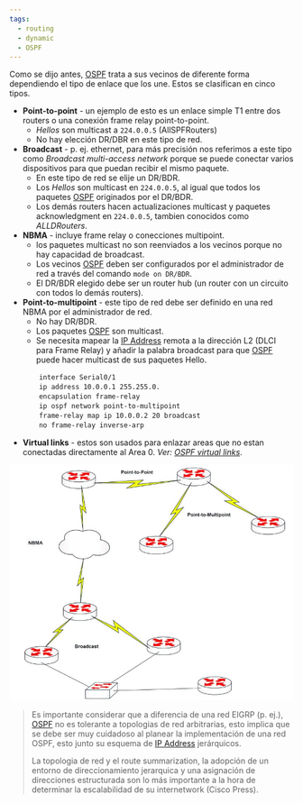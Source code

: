 ```yaml
---
tags:
  - routing
  - dynamic
  - OSPF
---
```


Como se dijo antes, [OSPF](OSPF.md) trata a sus vecinos de diferente forma dependiendo el tipo de enlace que los une. Estos se clasifican en cinco tipos.

- **Point-to-point** - un ejemplo de esto es un enlace simple T1 entre dos routers o una conexión frame relay point-to-point. 
	- _Hellos_ son multicast a `224.0.0.5` (AllSPFRouters)
	- No hay elección DR/DBR en este tipo de red.
- **Broadcast** - p. ej. ethernet, para más precisión nos referimos a este tipo como _Broadcast multi-access network_ porque se puede conectar varios dispositivos para que puedan recibir el mismo paquete. 
	- En este tipo de red se elije un DR/BDR.
	- Los _Hellos_ son multicast en `224.0.0.5`, al igual que todos los paquetes [OSPF](OSPF.md)  originados por el DR/BDR. 
	- Los demás routers hacen actualizaciones multicast y paquetes acknowledgment en `224.0.0.5`, tambien conocidos como _ALLDRouters_. 
- **NBMA** - incluye frame relay o conecciones multipoint.
	- los paquetes multicast no son reenviados a los vecinos porque no hay capacidad de broadcast. 
	- Los vecinos [OSPF](OSPF.md) deben ser configurados por el administrador de red a través del comando `mode on DR/BDR`. 
	- El DR/BDR elegido debe ser un router hub (un router con un circuito con todos lo demás routers). 
- **Point-to-multipoint** - este tipo de red debe ser definido en una red NBMA por el administrador de red.
	- No hay DR/BDR.
	- Los paquetes [OSPF](OSPF.md) son multicast.
	- Se necesita mapear la [IP Address](../NetWarriors/IP%20Address.md) remota a la dirección L2 (DLCI para Frame Relay) y añadir la palabra broadcast para que [OSPF](OSPF.md) puede hacer multicast de sus paquetes Hello. 
	``` bash
		interface Serial0/1
		ip address 10.0.0.1 255.255.0.
		encapsulation frame-relay
		ip ospf network point-to-multipoint
		frame-relay map ip 10.0.0.2 20 broadcast
		no frame-relay inverse-arp
	```
- **Virtual links** - estos son usados para enlazar areas que no estan conectadas directamente al Area 0. _Ver: [OSPF virtual links](OSPF%20virtual%20links.md)_.


![](_anexos_/15-5.jpg)

> Es importante considerar que a diferencia de una red EIGRP (p. ej.), [OSPF](OSPF.md) no es tolerante a topologias de red arbitrarias, esto implica que se debe ser muy cuidadoso al planear la implementación de una red OSPF, esto junto su esquema de [IP Address](../NetWarriors/IP%20Address.md) jerárquicos. 
> 
> La topologia de red y el route summarization, la adopción de un entorno de direccionamiento jerarquica y una asignación de direcciones estructurada son lo más importante a la hora de determinar la escalabilidad de su internetwork (Cisco Press). 

